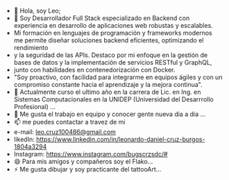 - 👋 Hola, soy Leo;
- 👀 Soy Desarrollador Full Stack especializado en Backend con experiencia en desarrollo de aplicaciones web robustas y escalables.
-  Mi formación en lenguajes de programación y frameworks modernos me permite diseñar soluciones backend eficientes, optimizando el rendimiento
-  y la seguridad de las APIs. Destaco por mi enfoque en la gestión de bases de datos y la implementación de servicios RESTful y GraphQL,
-  junto con habilidades en contenedorización con Docker.
-  "Soy proactivo, con facilidad para integrarme en equipos ágiles y con un compromiso constante hacia el aprendizaje y la mejora continua".
- 🌱 Actualmente curso el ultimo año en la carrera de Lic. en Ing. en Sistemas Computacionales en la UNIDEP (Universidad del Desarrrollo Profesional) ...
- 💞️ Me gusta el trabajo en equipo y conocer gente nueva dia a dia ...
- 📫 me puedes contactar a travez de mi
- e-mail: leo.cruz100486@gmail.com
- likedIn: https://www.linkedin.com/in/leonardo-daniel-cruz-burgos-1804a3294
- Instagram: https://www.instagram.com/bugscrzsdc/#
- 😄 Para mis amigos y compañeros soy el Flako...
- ⚡ Me gusta dibujar y soy practicante del tattooArt...
